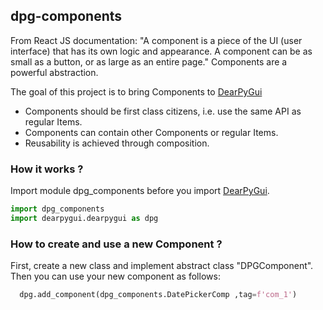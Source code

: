 ## dpg-components

 From React JS documentation:  "A component is a piece of the UI (user interface) that has its own logic and appearance. A component can be as small as a button, or as large as an entire page." Components are a powerful abstraction.   

The goal of this project is to bring Components to [DearPyGui](https://github.com/hoffstadt/DearPyGui)   

 - Components should be first class citizens, i.e. use the same API as regular Items.
 - Components can contain other Components or regular Items.
 - Reusability is achieved through composition.

### How it works ?
Import module dpg_components before you import [DearPyGui](https://github.com/hoffstadt/DearPyGui). 

```python 
import dpg_components
import dearpygui.dearpygui as dpg
```

### How to create and use a new Component ?

First, create a new class and implement abstract class "DPGComponent". Then you can use your new component as follows:   
```python 
  dpg.add_component(dpg_components.DatePickerComp ,tag=f'com_1')
```
